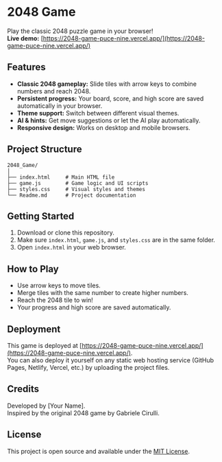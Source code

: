 # 2048 Game

Play the classic 2048 puzzle game in your browser!  
**Live demo:** [https://2048-game-puce-nine.vercel.app/](https://2048-game-puce-nine.vercel.app/)

## Features

- **Classic 2048 gameplay:** Slide tiles with arrow keys to combine numbers and reach 2048.
- **Persistent progress:** Your board, score, and high score are saved automatically in your browser.
- **Theme support:** Switch between different visual themes.
- **AI & hints:** Get move suggestions or let the AI play automatically.
- **Responsive design:** Works on desktop and mobile browsers.

## Project Structure

```
2048_Game/
│
├── index.html     # Main HTML file
├── game.js        # Game logic and UI scripts
├── styles.css     # Visual styles and themes
└── Readme.md      # Project documentation
```

## Getting Started

1. Download or clone this repository.
2. Make sure `index.html`, `game.js`, and `styles.css` are in the same folder.
3. Open `index.html` in your web browser.

## How to Play

- Use arrow keys to move tiles.
- Merge tiles with the same number to create higher numbers.
- Reach the 2048 tile to win!
- Your progress and high score are saved automatically.

## Deployment

This game is deployed at [https://2048-game-puce-nine.vercel.app/](https://2048-game-puce-nine.vercel.app/).  
You can also deploy it yourself on any static web hosting service (GitHub Pages, Netlify, Vercel, etc.) by uploading the project files.

## Credits

Developed by [Your Name].  
Inspired by the original 2048 game by Gabriele Cirulli.

## License

This project is open source and available under the [MIT License](LICENSE).
